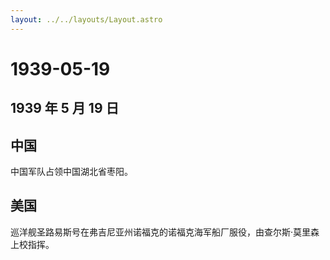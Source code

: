 ```yaml
---
layout: ../../layouts/Layout.astro
---
```


# 1939-05-19

## 1939 年 5 月 19 日

## 中国

中国军队占领中国湖北省枣阳。

## 美国

巡洋舰圣路易斯号在弗吉尼亚州诺福克的诺福克海军船厂服役，由查尔斯·莫里森上校指挥。